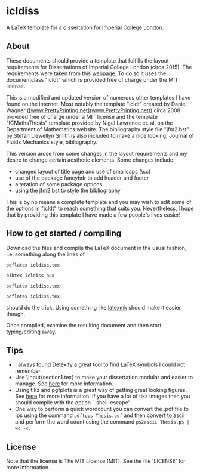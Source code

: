# icldiss
A LaTeX template for a dissertation for Imperial College London.

## About

These documents should provide a template that fulfills the layout requirements for Dissertations of Imperial College London (circa 2015). The requirements were taken from this [webpage](http://www3.imperial.ac.uk/registry/exams/thesisandvivas). To do so it uses the documentclass "icldt" which is provided free of charge under the MIT license.

This is a modified and updated version of numerous other templates I have found on the internet. Most notably the template "icldt" created by Daniel Wagner ([www.PrettyPrinting.net](www.PrettyPrinting.net)) circa 2008 provided free of charge under a MIT license and the template "ICMathsThesis" template provided by Nigel Lawrence et. al. on the Department of Mathematics website. The bibliography style file "jfm2.bst" by Stefan Llewellyn Smith is also included to make a nice looking, Journal of Fluids Mechanics style, bibliography.

This version arose from some changes in the layout requirements and my desire to change certain aesthetic elements. Some changes include:

* changed layout of title page and use of smallcaps (\sc)
* use of the package fancyhdr to add header and footer
* alteration of some package options
* using the jfm2.bst to style the bibliography

This is by no means a complete template and you may wish to edit some of the options in "icldt" to reach something that suits you. Nevertheless, I hope that by providing this template I have made a few people's lives easier!

## How to get started / compiling

Download the files and compile the LaTeX document in the usual fashion, i.e. something along the lines of

`pdflatex icldiss.tex`

`bibtex icldiss.aux`

`pdflatex icldiss.tex`

`pdflatex icldiss.tex`

should do the trick. Using something like [latexmk](http://users.phys.psu.edu/~collins/software/latexmk-jcc/) should make it easier though.

Once compiled, examine the resulting document and then start typing/editing away. 

## Tips

* I always found [Detexify](http://detexify.kirelabs.org/classify.html) a great tool to find LaTeX symbols I could not remember.
* Use \input{section1.tex} to make your dissertation modular and easier to manage. See [here](https://en.wikibooks.org/wiki/LaTeX/Modular_Documents) for more information.
* Using tikz and pgfplots is a great way of getting great looking figures. See [here](http://www.howtotex.com/packages/beautiful-matlab-figures-in-latex/) for more information. If you have a lot of tikz images then you should compile with the option `-shell-escape'.
* One way to perform a quick wordcount you can convert the .pdf file to .ps using the command `pdftops Thesis.pdf` and then convert to ascii and perform the word count using the command `ps2ascii Thesis.ps | wc -c`.

## License

Note that the license is The MIT License (MIT). See the file 'LICENSE' for more information.
